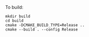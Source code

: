To build:

```
mkdir build
cd build
cmake -DCMAKE_BUILD_TYPE=Release ..
cmake --build . --config Release
```
